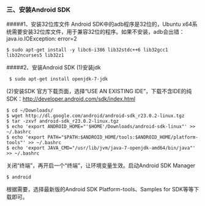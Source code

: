 ### 三、安装Android SDK

#####1、安装32位库文件
Android SDK中的adb程序是32位的，Ubuntu x64系统需要安装32位库文件，用于兼容32位的程序。如果不安装，adb会出错：java.io.IOException: error=2

    $ sudo apt-get install -y libc6-i386 lib32stdc++6 lib32gcc1 lib32ncurses5 lib32z1
#####2、安装Android SDK
(1)安装jdk

     $ sudo apt-get install openjdk-7-jdk

(2)安装SDK
官方下载页面，选择“USE AN EXISTING IDE”，下载不含IDE的纯SDK：http://developer.android.com/sdk/index.html

    $ cd ~/Downloads/
    $ wget http://dl.google.com/android/android-sdk_r23.0.2-linux.tgz
    $ tar -zxvf android-sdk_r23.0.2-linux.tgz
    $ echo 'export ANDROID_HOME="'$HOME'/Downloads/android-sdk-linux"' >> ~/.bashrc
    $ echo 'export PATH="$PATH:$ANDROID_HOME/tools:$ANDROID_HOME/platform-tools"' >> ~/.bashrc
    $ echo 'export JAVA_CMD="/usr/lib/jvm/java-7-openjdk-amd64/bin/java"' >> ~/.bashrc

关闭“终端”，再开启一个“终端”，让环境变量生效。启动Android SDK Manager

    $ android
根据需要，选择最新版的Android SDK Platform-tools、Samples for SDK等等下载即可。